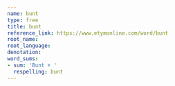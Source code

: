 ```yaml
---
name: bunt
type: free
title: bunt
reference_link: https://www.etymonline.com/word/bunt
root_name: 
root_language: 
denotation: 
word_sums:
- sum: 'Bunt + '
  respelling: bunt
---
```

